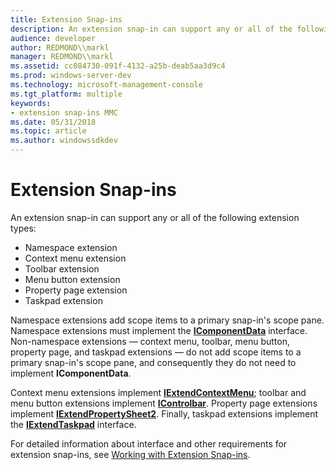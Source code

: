 ```yaml
---
title: Extension Snap-ins
description: An extension snap-in can support any or all of the following extension types
audience: developer
author: REDMOND\\markl
manager: REDMOND\\markl
ms.assetid: cc084730-091f-4132-a25b-deab5aa3d9c4
ms.prod: windows-server-dev
ms.technology: microsoft-management-console
ms.tgt_platform: multiple
keywords:
- extension snap-ins MMC
ms.date: 05/31/2018
ms.topic: article
ms.author: windowssdkdev
---
```


# Extension Snap-ins

An extension snap-in can support any or all of the following extension types:

-   Namespace extension
-   Context menu extension
-   Toolbar extension
-   Menu button extension
-   Property page extension
-   Taskpad extension

Namespace extensions add scope items to a primary snap-in's scope pane. Namespace extensions must implement the [**IComponentData**](/windows/win32/Mmc/nn-mmc-icomponentdata?branch=master) interface. Non-namespace extensions — context menu, toolbar, menu button, property page, and taskpad extensions — do not add scope items to a primary snap-in's scope pane, and consequently they do not need to implement **IComponentData**.

Context menu extensions implement [**IExtendContextMenu**](/windows/win32/Mmc/nn-mmc-iextendcontextmenu?branch=master); toolbar and menu button extensions implement [**IControlbar**](/windows/win32/Mmc/nn-mmc-icontrolbar?branch=master). Property page extensions implement [**IExtendPropertySheet2**](/windows/win32/Mmc/nn-mmc-iextendpropertysheet2?branch=master). Finally, taskpad extensions implement the [**IExtendTaskpad**](/windows/win32/Mmc/nn-mmc-iextendtaskpad?branch=master) interface.

For detailed information about interface and other requirements for extension snap-ins, see [Working with Extension Snap-ins](working-with-extension-snap-ins.md).

 

 




